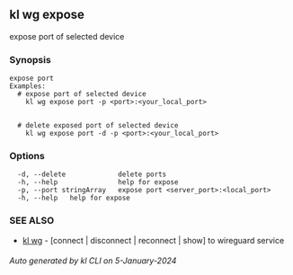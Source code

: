 ## kl wg expose

expose port of selected device

### Synopsis

```
expose port
Examples:
  # expose port of selected device
	kl wg expose port -p <port>:<your_local_port> 


  # delete exposed port of selected device
	kl wg expose port -d -p <port>:<your_local_port> 

```

### Options

```
  -d, --delete             delete ports
  -h, --help               help for expose
  -p, --port stringArray   expose port <server_port>:<local_port>
  -h, --help   help for expose
```

### SEE ALSO

* [kl wg](kl_wg.md)  - [connect | disconnect | reconnect | show] to wireguard service

###### Auto generated by kl CLI on 5-January-2024
